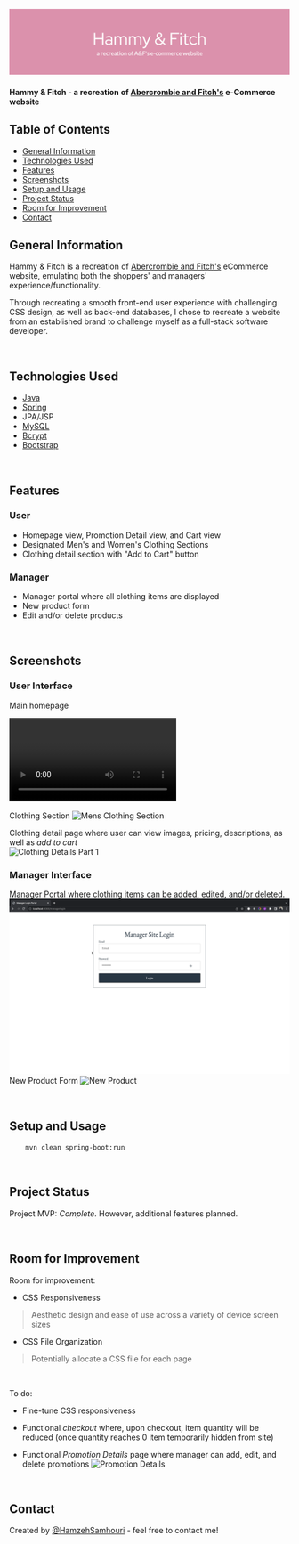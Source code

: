 ![](./site_images/Hammy&Fitch-header-image.png)

#### Hammy & Fitch - a recreation of [Abercrombie and Fitch's](https://www.abercrombie.com/shop/us) e-Commerce website
<!-- > Live demo [_here_](https://www.example.com). -->

## Table of Contents
* [General Information](#general-information)
* [Technologies Used](#technologies-used)
* [Features](#features)
* [Screenshots](#screenshots)
* [Setup and Usage](#setup-and-usage)
* [Project Status](#project-status)
* [Room for Improvement](#room-for-improvement)
* [Contact](#contact)

## General Information
Hammy & Fitch is a recreation of [Abercrombie and Fitch's](https://www.abercrombie.com/shop/us) eCommerce website, emulating both the shoppers' and managers' experience/functionality. 

Through recreating a smooth front-end user experience with challenging CSS design, as well as back-end databases, I chose to recreate a website from an established brand to challenge myself as a full-stack software developer.

<br>


## Technologies Used
* [Java](https://www.java.com/en/)
* [Spring](https://spring.io/)
* JPA/JSP
* [MySQL](https://www.mysql.com/)
* [Bcrypt](https://docs.spring.io/spring-security/site/docs/current/api/org/springframework/security/crypto/bcrypt/BCrypt.html)
* [Bootstrap](https://getbootstrap.com/)




<br>


## Features
### User
- Homepage view, Promotion Detail view, and Cart view
- Designated Men's and Women's Clothing Sections 
- Clothing detail section with "Add to Cart" button

### Manager
- Manager portal where all clothing items are displayed
- New product form
- Edit and/or delete products


<br>


## Screenshots
### User Interface
Main homepage

![Homepage](./site_images/homepage.mov)

Clothing Section
![Mens Clothing Section](./site_images/MensClothing.png)

Clothing detail page where user can view images, pricing, descriptions, as well as _add to cart_  
![Clothing Details Part 1](./site_images/ClothingDetail1.png)

### Manager Interface
Manager Portal where clothing items can be added, edited, and/or deleted.
![Manager Portal ](./site_images/Managersite.png)
New Product Form
![New Product ](./site_images/NewProduct.png)


<br>


## Setup and Usage
<!-- Project requirements/dependencies for server and client are located within designated  package-lock.json and package.json files.  -->

        mvn clean spring-boot:run


<br>


## Project Status
Project MVP: _Complete_. However, additional features planned.

<br>

## Room for Improvement

Room for improvement:
- CSS Responsiveness
> Aesthetic design and ease of use across a variety of device screen sizes 
- CSS File Organization
> Potentially allocate a CSS file for each page
<br>


To do:
- Fine-tune CSS responsiveness

- Functional _checkout_ where, upon checkout, item quantity will be reduced (once quantity reaches 0 item temporarily hidden from site)

- Functional _Promotion Details_ page where manager can add, edit, and delete promotions
![Promotion Details](./site_images/Promotions.png)

<br>

## Contact
Created by [@HamzehSamhouri](https://www.linkedin.com/in/hamzehsamhouri/) - feel free to contact me!
